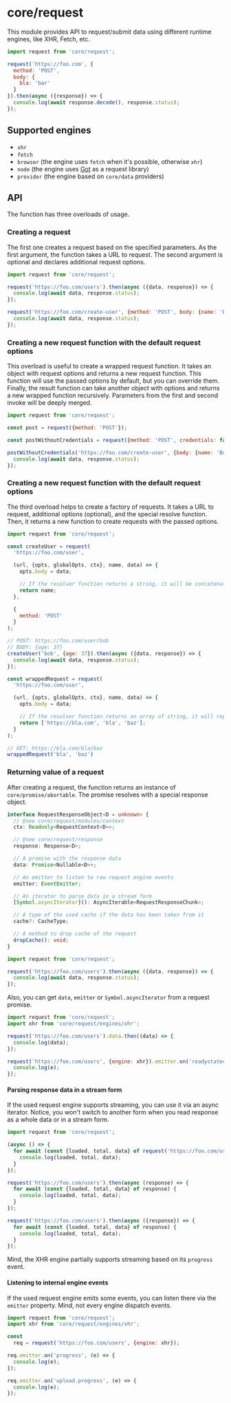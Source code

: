 # core/request

This module provides API to request/submit data using different runtime engines, like XHR, Fetch, etc.

```js
import request from 'core/request';

request('https://foo.com', {
  method: 'POST',
  body: {
    bla: 'bar'
  }
}).then(async ({response}) => {
  console.log(await response.decode(), response.status);
});
```

## Supported engines

* `xhr`
* `fetch`
* `browser` (the engine uses `fetch` when it's possible, otherwise `xhr`)
* `node` (the engine uses [Got](https://www.npmjs.com/package/got) as a request library)
* `provider` (the engine based on `core/data` providers)

## API

The function has three overloads of usage.

### Creating a request

The first one creates a request based on the specified parameters.
As the first argument, the function takes a URL to request. The second argument is optional and declares additional request options.

```js
import request from 'core/request';

request('https://foo.com/users').then(async ({data, response}) => {
  console.log(await data, response.status);
});

request('https://foo.com/create-user', {method: 'POST', body: {name: 'Bob'}}).then(async ({data, response}) => {
  console.log(await data, response.status);
});
```

### Creating a new request function with the default request options

This overload is useful to create a wrapped request function.
It takes an object with request options and returns a new request function.
This function will use the passed options by default, but you can override them.
Finally, the result function can take another object with options and returns a new wrapped function recursively.
Parameters from the first and second invoke will be deeply merged.

```js
import request from 'core/request';

const post = request({method: 'POST'});

const postWithoutCredentials = request({method: 'POST', credentials: false});

postWithoutCredentials('https://foo.com/create-user', {body: {name: 'Bob'}}).then(async ({data, response}) => {
  console.log(await data, response.status);
});
```

### Creating a new request function with the default request options

The third overload helps to create a factory of requests.
It takes a URL to request, additional options (optional), and the special resolve function.
Then, it returns a new function to create requests with the passed options.

```js
import request from 'core/request';

const createUser = request(
  'https://foo.com/user',

  (url, {opts, globalOpts, ctx}, name, data) => {
    opts.body = data;

    // If the resolver function returns a string, it will be concatenated with the original request URL
    return name;
  },

  {
    method: 'POST'
  }
);

// POST: https://foo.com/user/bob
// BODY: {age: 37}
createUser('bob', {age: 37}).then(async ({data, response}) => {
  console.log(await data, response.status);
});

const wrappedRequest = request(
  'https://foo.com/user',

  (url, {opts, globalOpts, ctx}, name, data) => {
    opts.body = data;

    // If the resolver function returns an array of string, it will replace the original request URL
    return ['https://bla.com', 'bla', 'baz'];
  }
);

// GET: https://bla.com/bla/baz
wrappedRequest('bla', 'baz')
```

### Returning value of a request

After creating a request, the function returns an instance of `core/promise/abortable`.
The promise resolves with a special response object.

```typescript
interface RequestResponseObject<D = unknown> {
  // @see core/request/modules/context
  ctx: Readonly<RequestContext<D>>;

  // @see core/request/response
  response: Response<D>;

  // A promise with the response data
  data: Promise<Nullable<D>>;

  // An emitter to listen to raw request engine events
  emitter: EventEmitter;

  // An iterator to parse data in a stream form
  [Symbol.asyncIterator](): AsyncIterable<RequestResponseChunk>;

  // A type of the used cache if the data has been taken from it
  cache?: CacheType;

  // A method to drop cache of the request
  dropCache(): void;
}
```

```js
import request from 'core/request';

request('https://foo.com/users').then(async ({data, response}) => {
  console.log(await data, response.status);
});
```

Also, you can get `data`, `emitter` or `Symbol.asyncIterator` from a request promise.

```js
import request from 'core/request';
import xhr from 'core/request/engines/xhr';

request('https://foo.com/users').data.then((data) => {
  console.log(data);
});

request('https://foo.com/users', {engine: xhr}).emitter.on('readystatechange', (e) => {
  console.log(e);
});
```

#### Parsing response data in a stream form

If the used request engine supports streaming, you can use it via an async iterator.
Notice, you won't switch to another form when you read response as a whole data or in a stream form.

```js
import request from 'core/request';

(async () => {
  for await (const {loaded, total, data} of request('https://foo.com/users')) {
    console.log(loaded, total, data);
  }
});

request('https://foo.com/users').then(async (response) => {
  for await (const {loaded, total, data} of response) {
    console.log(loaded, total, data);
  }
});

request('https://foo.com/users').then(async ({response}) => {
  for await (const {loaded, total, data} of response) {
    console.log(loaded, total, data);
  }
});
```

Mind, the XHR engine partially supports streaming based on its `progress` event.

#### Listening to internal engine events

If the used request engine emits some events, you can listen there via the `emitter` property.
Mind, not every engine dispatch events.

```js
import request from 'core/request';
import xhr from 'core/request/engines/xhr';

const
  req = request('https://foo.com/users', {engine: xhr});

req.emitter.on('progress', (e) => {
  console.log(e);
});

req.emitter.on('upload.progress', (e) => {
  console.log(e);
});
```
